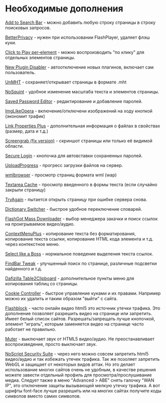 # Необходимые дополнения

[Add to Search Bar](https://addons.mozilla.org/en-us/firefox/addon/add-to-search-bar) - можно добавить любую строку страницы в строку поисковых запросов.

[BetterPrivacy](https://addons.mozilla.org/en-US/firefox/addon/betterprivacy) - нужен при использовании FlashPlayer, удаляет флэш куки.

[Click to Play per-element](https://addons.mozilla.org/en-US/firefox/addon/click-to-play-per-element) - можно воспроизводить "по клику" для отдельных элементов страницы.

[New Plugin Disabler](https://addons.mozilla.org/en-US/firefox/addon/new-plugin-disabler) - автоотключение новых плагинов, включает сам пользователь.

[UnMHT](https://addons.mozilla.org/en-US/firefox/addon/unmht) - сохраняет/открывает страницы в формате .mht

[NoSquint](https://addons.mozilla.org/en-US/firefox/addon/nosquint) - удобное изменение масштаба текста и элементов страницы.

[Saved Password Editor](https://addons.mozilla.org/en-US/firefox/addon/saved-password-editor) - редактирование и добавление паролей.

[ImgLikeOpera](https://addons.mozilla.org/en-us/firefox/addon/imglikeopera) - включение/отключени изображений на ходу кнопкой (экономит трафик)

[Link Properties Plus](https://addons.mozilla.org/en-US/firefox/addon/link-properties-plus) - дополнительная информация о файлах в свойствах (размер, дата и т.д.)

[Screengrab (fix version)](https://addons.mozilla.org/en-US/firefox/addon/screengrab-fix-version) - скриншот страницы или только её видимой области.

[Secure Login](https://addons.mozilla.org/en-US/firefox/addon/secure-login) - кнопочка для автовставки сохраненных паролей.

[UploadProgress](https://addons.mozilla.org/en-Us/firefox/addon/uploadprogress) - прогресс загрузки файлов на сервер.

[wmlbrowser](https://addons.mozilla.org/en-US/firefox/addon/wmlbrowser) - просмотр страниц формата wml (wap)

[Textarea Cache](https://addons.mozilla.org/en-US/firefox/addon/textarea-cache) - просмотр введенного в формы текста (если случайно закрыли страницу)

[TryAgain](https://addons.mozilla.org/en-US/firefox/addon/tryagain) - пытается открыть страницу при ошибке сервера снова.

[Dictionary Switcher](https://addons.mozilla.org/en-uS/firefox/addon/dictionary-switcher) - быстрое удобное переключение словарей.

[FlashGot Mass Downloader](https://addons.mozilla.org/en-US/firefox/addon/flashgot) - выбор менеджера закачки и поиск ссылок на проигрываемое видео/аудио.

[ContextMenuPlus](https://addons.mozilla.org/en-US/firefox/addon/contextmenuplus) - копирование текста без форматирования, копирование текста ссылки, копирование HTML кода элемента и т.д. через контекстное меню.

[Select like a Boss](https://addons.mozilla.org/en-US/firefox/addon/select-like-a-boss) - нормальное поведение выделения текста ссылок.

[FindBar Tweak](https://addons.mozilla.org/en-US/firefox/addon/findbar-tweak) - улучшенный поиск по странице, различные подсветки найденного и т.д.

[Dafizilla Table2Clipboard](https://addons.mozilla.org/en-US/firefox/addon/dafizilla-table2clipboard) - дополнительное пункты меню для копирования таблиц со страницы.

[Cookie Controller](https://addons.mozilla.org/en-us/firefox/addon/cookie-controller) - быстрое управление куками и их правами. Например можно их удалить и таким образом "выйти" с сайта.

[Flashblock](https://addons.mozilla.org/ru/firefox/addon/flashblock/) - часто онлайн видео html5 это источник утечки трафика. Это дополнение позволяет разрешить видео на странице или запретить. Имеет белый список сайтов. Разрешать/запрещать лучше кнопочкой, элемент "играть", которым заменяется видео на странице часто работает не правильно.

[Muter](https://addons.mozilla.org/en-US/firefox/addon/muter/) - выключает звук от HTML5 видео/аудио. Не преостанавливает воспроизведение, просто выключает звук.

[NoScript Security Suite](https://addons.mozilla.org/en-US/firefox/addon/noscript) - через него можно совсем запретить html5 видео/аудио и так избежать утечек трафика. Так же позоляет запретить WebGL и защищает от некоторых видов аттак. Но это делает использование многих сайтов очень не удобным, в качестве решения можете завести отдельный профиль для просмотра/прослушивание медиа. Следует также в меню "Advanced > ABE" снять галочку "WAN IP", это отключение защиты вызывающей мелкую утечку трафика. А вот шрифты font-face лучше разрешить или на многих сайтах получите коды символов вместо самих символов.